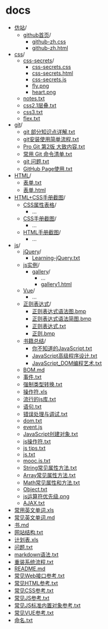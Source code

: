 # docs

- [仿站](仿站/)/
  - [github首页](仿站/github首页/)/
    - [github-zh.css](仿站/github首页/github-zh.css)
    - [github-zh.html](仿站/github首页/github-zh.html)
- [css](css/)/
  - [css-secrets](css/css-secrets/)/
    - [css-secrets.css](css/css-secrets/css-secrets.css)
    - [css-secrets.html](css/css-secrets/css-secrets.html)
    - [css-secrets.js](css/css-secrets/css-secrets.js)
    - [fly.png](css/css-secrets/fly.png)
    - [heart.png](css/css-secrets/heart.png)
  - [notes.txt](css/notes.txt)
  - [css2.1层叠.txt](css/css2.1层叠.txt)
  - [css3.txt](css/css3.txt)
  - [flex.txt](css/flex.txt)
- [git](git/)/
  - [git 部分知识点详解.txt](git/git%20部分知识点详解.txt)
  - [git安装使用简单流程.txt](git/git安装使用简单流程.txt)
  - [Pro Git 第2版 大致内容.txt](git/Pro%20Git%20第2版%20大致内容.txt)
  - [常用 Git 命令清单.txt](git/常用%20Git%20命令清单.txt)
  - [git 问题.txt](git/git%20问题.txt)
  - [GitHub Page使用.txt](GitHub%20Page使用.txt)
- [HTML](HTML/)/
  - [表单.txt](HTML/表单.txt)
  - [表单.html](HTML/表单.html)
- [HTML+CSS手册截图](HTML+CSS手册截图/)/
  - [CSS属性表格](HTML+CSS手册截图/CSS属性表格/)/
    - ...
  - [CSS手册截图](HTML+CSS手册截图/CSS手册截图/)/
    - ...
  - [HTML手册截图](HTML+CSS手册截图/HTML手册截图/)/
    - ...
- [js](js/)/
  - [jQuery](js/jQuery/)/
    - [Learning-jQuery.txt](js/jQuery/Learning-jQuery.txt)
  - [js实例](js/js实例/)/
    - [gallery](js/js实例/gallery/)/
      - ...
      - [gallery1.html](js/js实例/gallery/gallery1.html)
  - [Vue](js/Vue/)/
    - ...
  - [正则表达式](js/正则表达式/)/
    - [正则表达式语法图.bmp](js/正则表达式/正则表达式语法图.bmp)
    - [正则表达式语法简图.bmp](js/正则表达式/正则表达式语法简图.bmp)
    - [正则表达式.txt](js/正则表达式/正则表达式.txt)
    - [正则.bmp](js/正则表达式/正则.bmp)
  - [书籍总结](js/书记总结/)/
    - [你不知道的JavaScript.txt](js/书籍总结/你不知道的JavaScript.txt)
    - [JavaScript高级程序设计.txt](js/书籍总结/JavaScript高级程序设计.txt)
    - [JavaScript_DOM编程艺术.txt](js/书籍总结/JavaScript_DOM编程艺术.txt)
  - [BOM.md](js/BOM.md)
  - [事件.txt](js/事件.txt)
  - [强制类型转换.txt](js/强制类型转换.txt)
  - [操作符.xls](js/操作符.xls)
  - [流行的js库.txt](js/流行的js库.txt)
  - [语句.txt](js/语句.txt)
  - [错误处理与调试.txt](js/错误处理与调试.txt)
  - [dom.txt](js/dom.txt)
  - [event.js](js/event.js)
  - [JavaScript创建对象.txt](js/JavaScript创建对象.txt)
  - [js操作符.txt](js/js操作符.txt)
  - [js tips.txt](js/js%20tips.txt)
  - [js.txt](js/js.txt)
  - [mooc.js.txt](js/mooc.js.txt)
  - [String常见属性方法.txt](js/String常见属性方法.txt)
  - [Array常见属性方法.txt](js/Array常见属性方法.txt)
  - [Math常见属性和方法.txt](js/Math常见属性和方法.txt)
  - [Object.txt](js/Object.txt)
  - [js运算符优先级.png](js/js运算符优先级.png)
  - [AJAX.txt](js/AJAX.txt)
- [常用英文单词.xls](常用英文单词.xls)
- [常见英文单词.md](常见英文单词.md)
- [书.md](书.md)
- [网站结构.txt](网站结构.txt)
- [计划表.xls](计划表.xls)
- [问题.txt](问题.txt)
- [markdown语法.txt](markdown语法.txt)
- [重装系统流程.txt](重装系统流程.txt)
- [README.md](README.md)
- [常见Web接口参考.txt](常见Web接口参考.txt)
- [常见HTML参考.txt](常见HTML参考.txt)
- [常见CSS参考.txt](常见CSS参考.txt)
- [常见JS参考.txt](常见JS参考)
- [常见JS标准内置对象参考.txt](常见JS标准内置对象参考.txt)
- [常见VUE参考.txt](常见VUE参考.txt)
- [命名.txt](命名.txt)